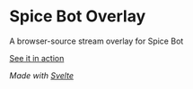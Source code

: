 # Spice Bot Overlay

A browser-source stream overlay for Spice Bot

[See it in action](https://twitter.com/vegeta897/status/1644466753463001088)

_Made with [Svelte](https://svelte.dev/)_
